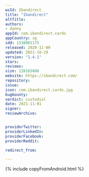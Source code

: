 ```yaml
---
wsId: Ibandirect
title: "Ibandirect"
altTitle:
authors:
- danny
appId: com.ibandirect.cards
appCountry: sg
idd: 1538001175
released: 2020-11-09
updated: 2021-10-29
version: "1.4.1"
stars:
reviews:
size: 128165888
website: https://ibandirect.com/
repository:
issue:
icon: com.ibandirect.cards.jpg
bugbounty:
verdict: custodial
date: 2021-11-01
signer:
reviewArchive:


providerTwitter:
providerLinkedIn:
providerFacebook:
providerReddit:

redirect_from:

---
```

{% include copyFromAndroid.html %}
